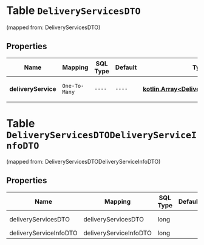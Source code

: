 
# Table `DeliveryServicesDTO`
(mapped from: DeliveryServicesDTO)

## Properties
Name | Mapping | SQL Type | Default | Type | Description | Notes
---- | ------- | -------- | ------- | ---- | ----------- | -----
**deliveryService** | `One-To-Many` | `----` | `----`  | [**kotlin.Array&lt;DeliveryServiceInfoDTO&gt;**](DeliveryServiceInfoDTO.md) | Информация о службе доставки. | 


# **Table `DeliveryServicesDTODeliveryServiceInfoDTO`**
(mapped from: DeliveryServicesDTODeliveryServiceInfoDTO)

## Properties
Name | Mapping | SQL Type | Default | Type | Description | Notes
---- | ------- | -------- | ------- | ---- | ----------- | -----
deliveryServicesDTO | deliveryServicesDTO | long | | kotlin.Long | Primary Key | *one*
deliveryServiceInfoDTO | deliveryServiceInfoDTO | long | | kotlin.Long | Foreign Key | *many*



